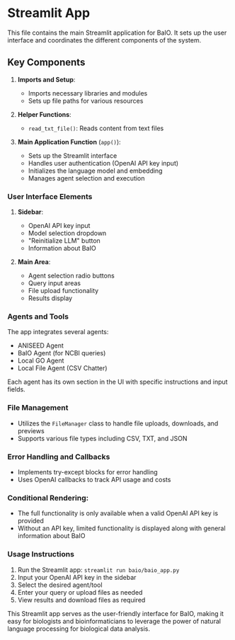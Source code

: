 # Streamlit App

This file contains the main Streamlit application for BaIO. It sets up the user interface and coordinates the different components of the system.

## Key Components

1. **Imports and Setup**:
   - Imports necessary libraries and modules
   - Sets up file paths for various resources

2. **Helper Functions**:
   - `read_txt_file()`: Reads content from text files

3. **Main Application Function** (`app()`):
   - Sets up the Streamlit interface
   - Handles user authentication (OpenAI API key input)
   - Initializes the language model and embedding
   - Manages agent selection and execution

### User Interface Elements

1. **Sidebar**:
   - OpenAI API key input
   - Model selection dropdown
   - "Reinitialize LLM" button
   - Information about BaIO

2. **Main Area**:
   - Agent selection radio buttons
   - Query input areas
   - File upload functionality
   - Results display

### Agents and Tools

The app integrates several agents:
- ANISEED Agent
- BaIO Agent (for NCBI queries)
- Local GO Agent
- Local File Agent (CSV Chatter)

Each agent has its own section in the UI with specific instructions and input fields.

### File Management

- Utilizes the `FileManager` class to handle file uploads, downloads, and previews
- Supports various file types including CSV, TXT, and JSON

### Error Handling and Callbacks

- Implements try-except blocks for error handling
- Uses OpenAI callbacks to track API usage and costs

### Conditional Rendering:

- The full functionality is only available when a valid OpenAI API key is provided
- Without an API key, limited functionality is displayed along with general information about BaIO

### Usage Instructions

1. Run the Streamlit app: `streamlit run baio/baio_app.py`
2. Input your OpenAI API key in the sidebar
3. Select the desired agent/tool
4. Enter your query or upload files as needed
5. View results and download files as required

This Streamlit app serves as the user-friendly interface for BaIO, making it easy for biologists and bioinformaticians to leverage the power of natural language processing for biological data analysis.
